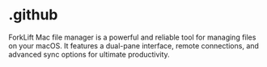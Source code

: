 # .github
ForkLift Mac file manager is a powerful and reliable tool for managing files on your macOS. It features a dual-pane interface, remote connections, and advanced sync options for ultimate productivity.
